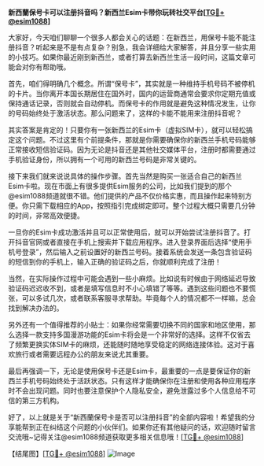 **新西蘭保号卡可以注册抖音吗？新西兰Esim卡带你玩转社交平台[[TG💪+ @esim1088](https://t.me/s/esim1088)]**

大家好，今天咱们聊聊一个很多人都会关心的话题：在新西兰，用保号卡能不能注册抖音？听起来是不是有点复杂？别急，我会详细给大家解答，并且分享一些实用的小技巧。如果你最近刚到新西兰，或者打算去新西兰生活一段时间，这篇文章可能会对你有帮助哦。

首先，咱们得明确几个概念。所谓“保号卡”，其实就是一种维持手机号码不被停机的卡片。当你离开本国长期居住在国外时，国内的运营商通常会要求你定期充值或保持通话记录，否则就会自动停机。而保号卡的作用就是避免这种情况发生，让你的号码始终处于激活状态。那么问题来了，这样的卡能不能用来注册抖音呢？

其实答案是肯定的！只要你有一张新西兰的Esim卡（虚拟SIM卡），就可以轻松搞定这个问题。不过这里有个前提条件，那就是你需要确保你的新西兰手机号码能够正常接收短信验证码。因为无论是抖音还是其他社交媒体平台，注册时都需要通过手机验证身份，所以拥有一个可用的新西兰号码是非常关键的。

接下来我们就来说说具体的操作步骤。首先当然是购买一张适合自己的新西兰Esim卡啦。现在市面上有很多提供Esim服务的公司，比如我们提到的那个@esim1088频道就很不错。他们提供的产品不仅价格实惠，而且操作起来特别方便。你只需下载相应的App，按照指引完成绑定即可。整个过程大概只需要几分钟的时间，非常高效便捷。

一旦你的Esim卡成功激活并且可以正常使用后，就可以开始尝试注册抖音了。打开抖音官网或者直接在手机上搜索并下载应用程序。进入登录界面后选择“使用手机号登录”，然后输入之前设置好的新西兰号码。接着系统会发送一条包含验证码的短信到你的手机上，输入正确的验证码之后，你就顺利完成了注册！

当然，在实际操作过程中可能会遇到一些小麻烦。比如说有时候由于网络延迟导致验证码迟迟收不到，或者是填写信息时不小心填错了等等。遇到这些问题也不要慌张，可以多试几次，或者联系客服寻求帮助。毕竟每个人的情况都不一样嘛，总会找到解决办法的。

另外还有一个值得推荐的小贴士：如果你经常需要切换不同的国家和地区使用，那么选择一款支持多国漫游功能的Esim卡将会是一个非常好的选择。这样不仅省去了频繁更换实体SIM卡的麻烦，还能随时随地享受稳定的网络连接体验。这对于喜欢旅行或者需要远程办公的朋友来说尤其重要。

最后再强调一下，无论是使用保号卡还是Esim卡，最重要的一点是要保证你的新西兰手机号码始终处于活跃状态。只有这样才能确保你在注册和使用各种应用程序时不会出现问题。同时也要注意保护个人隐私安全，避免泄露过多个人信息给不可信的第三方机构。

好了，以上就是关于“新西蘭保号卡是否可以注册抖音”的全部内容啦！希望我的分享能帮到正在纠结这个问题的小伙伴们。如果你还有其他疑问的话，欢迎随时留言交流哦~记得关注@esim1088频道获取更多相关信息哦！[[TG💪+ @esim1088](https://t.me/s/esim1088)] 

【结尾图】[[TG💪+ @esim1088](https://t.me/s/esim1088)] ![Image](https://i.postimg.cc/4NQfJmqS/Snipaste-2025-05-13-00-14-12.png)
